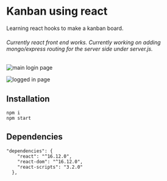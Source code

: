 # Kanban using react

Learning react hooks to make a kanban board.

###### *Currently react front end works. Currently working on adding mongo/express routing for the server side under server.js.*

![main login page](https://i.ibb.co/TbfMwXS/Screen-Shot-2020-03-12-at-4-42-12-PM.png "main page")

![logged in page](https://i.ibb.co/p3KD9py/Screen-Shot-2020-03-12-at-4-42-49-PM.png "logged in")




## Installation

```
npm i
npm start
```


## Dependencies

```
"dependencies": {
    "react": "^16.12.0",
    "react-dom": "^16.12.0",
    "react-scripts": "3.2.0"
  },
```